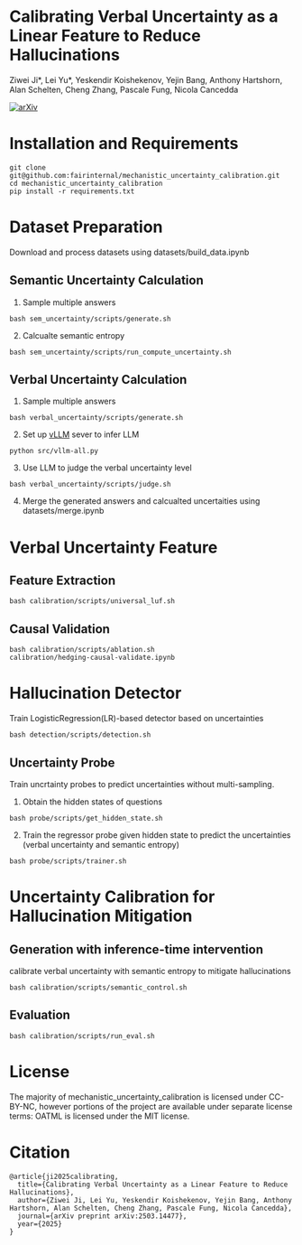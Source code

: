 # Calibrating Verbal Uncertainty as a Linear Feature to Reduce Hallucinations
Ziwei Ji*, Lei Yu*, Yeskendir Koishekenov, Yejin Bang, Anthony Hartshorn, Alan Schelten, Cheng Zhang, Pascale Fung, Nicola Cancedda

[![arXiv](https://img.shields.io/badge/arXiv-2406.15927-b31b1b.svg)](https://arxiv.org/pdf/2503.14477)

# Installation and Requirements
```
git clone git@github.com:fairinternal/mechanistic_uncertainty_calibration.git
cd mechanistic_uncertainty_calibration
pip install -r requirements.txt
```

# Dataset Preparation
Download and process datasets using datasets/build_data.ipynb

## Semantic Uncertainty Calculation
1. Sample multiple answers 
```
bash sem_uncertainty/scripts/generate.sh
```
2. Calcualte semantic entropy
```
bash sem_uncertainty/scripts/run_compute_uncertainty.sh
```

## Verbal Uncertainty Calculation
1. Sample multiple answers
```
bash verbal_uncertainty/scripts/generate.sh
```
2. Set up [vLLM](https://docs.vllm.ai/en/latest/getting_started/quickstart.html#quickstart-online) sever to infer LLM
```
python src/vllm-all.py
```

3. Use LLM to judge the verbal uncertainty level
```
bash verbal_uncertainty/scripts/judge.sh
```
4. Merge the generated answers and calcualted uncertaities using datasets/merge.ipynb


# Verbal Uncertainty Feature
## Feature Extraction
```
bash calibration/scripts/universal_luf.sh
```

## Causal Validation 
```
bash calibration/scripts/ablation.sh
calibration/hedging-causal-validate.ipynb
```

# Hallucination Detector
Train LogisticRegression(LR)-based detector based on uncertainties
```
bash detection/scripts/detection.sh
```

##  Uncertainty Probe
Train uncrtainty probes to predict uncertainties without multi-sampling.
1. Obtain the hidden states of questions
```
bash probe/scripts/get_hidden_state.sh
```
2. Train the regressor probe given hidden state to predict the uncertainties (verbal uncertainty and semantic entropy)
```
bash probe/scripts/trainer.sh
```

# Uncertainty Calibration for Hallucination Mitigation
## Generation with inference-time intervention
calibrate verbal uncertainty with semantic entropy to mitigate hallucinations
```
bash calibration/scripts/semantic_control.sh
```
## Evaluation
```
bash calibration/scripts/run_eval.sh
```

# License
The majority of mechanistic_uncertainty_calibration is licensed under CC-BY-NC, however portions of the project are available under separate license terms: OATML is licensed under the MIT license.


# Citation
```
@article{ji2025calibrating,
  title={Calibrating Verbal Uncertainty as a Linear Feature to Reduce Hallucinations},
  author={Ziwei Ji, Lei Yu, Yeskendir Koishekenov, Yejin Bang, Anthony Hartshorn, Alan Schelten, Cheng Zhang, Pascale Fung, Nicola Cancedda},
  journal={arXiv preprint arXiv:2503.14477},
  year={2025}
}
```